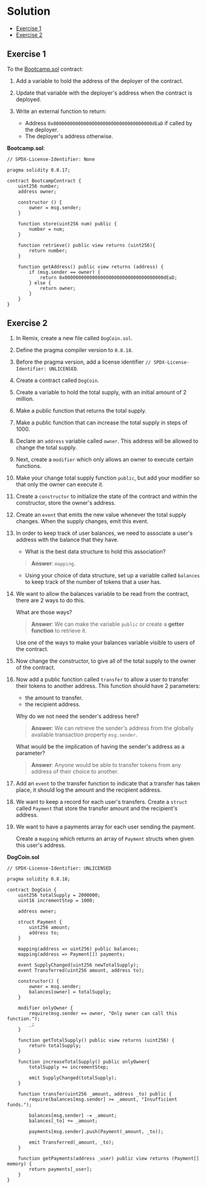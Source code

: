 # Solution

- [Exercise 1](#exercise-1)
- [Exercise 2](#exercise-2)

## Exercise 1

To the [Bootcamp.sol](https://gist.github.com/extropyCoder/77487267da199320fb9c852cfde70fb1) contract:

1. Add a variable to hold the address of the deployer of the contract.
2. Update that variable with the deployer's address when the contract is deployed.
3. Write an external function to return:

    - Address `0x000000000000000000000000000000000000dEaD` if called by the deployer.
    - The deployer's address otherwise.

**Bootcamp.sol**:

```sol
// SPDX-License-Identifier: None

pragma solidity 0.8.17;

contract BootcampContract {
    uint256 number;
    address owner;

    constructor () {
        owner = msg.sender;
    }

    function store(uint256 num) public {
        number = num;
    }

    function retrieve() public view returns (uint256){
        return number;
    }

    function getAddress() public view returns (address) {
        if (msg.sender == owner) {
            return 0x000000000000000000000000000000000000dEaD;
        } else {
            return owner;
        }
    }
}
```

## Exercise 2

1. In Remix, create a new file called `DogCoin.sol`.
2. Define the pragma compiler version to `0.8.18`.
3. Before the pragma version, add a license identifier `// SPDX-License-Identifier: UNLICENSED`.
4. Create a contract called `DogCoin`.
5. Create a variable to hold the total supply, with an initial amount of 2 million.
6. Make a public function that returns the total supply.
7. Make a public function that can increase the total supply in steps of 1000.
8. Declare an `address` variable called `owner`. This address will be allowed to change the total supply.
9. Next, create a `modifier` which only allows an owner to execute certain functions.
10. Make your change total supply function `public`, but add your modifier so that only the owner can execute it.
11. Create a `constructor` to initialize the state of the contract and within the constructor, store the owner's address.
12. Create an `event` that emits the new value whenever the total supply changes. When the supply changes, emit this event.
13. In order to keep track of user balances, we need to associate a user's address with the balance that they have.
    - What is the best data structure to hold this association?
    > **Answer**: `mapping`.
    - Using your choice of data structure, set up a variable called `balances` to keep track of the number of tokens that a user has.
14. We want to allow the balances variable to be read from the contract, there are 2 ways to do this.

    What are those ways?
    > **Answer**: We can make the variable `public` or create a **getter function** to retrieve it.
    
    Use one of the ways to make your balances variable visible to users of the contract.
15. Now change the constructor, to give all of the total supply to the owner of the contract.
16. Now add a public function called `transfer` to allow a user to transfer their tokens to another address. This function should have 2 parameters:
    - the amount to transfer.
    - the recipient address.

    Why do we not need the sender's address here?
    >**Answer**: We can retrieve the sender's address from the globally available transaction property `msg.sender`.

    What would be the implication of having the sender's address as a parameter?
    >**Answer**: Anyone would be able to transfer tokens from any address of their choice to another.

17. Add an `event` to the transfer function to indicate that a transfer has taken place, it should log the amount and the recipient address.
18. We want to keep a record for each user's transfers. Create a `struct` called `Payment` that store the transfer amount and the recipient's address.
19. We want to have a payments array for each user sending the payment.

    Create a `mapping` which returns an array of `Payment` structs when given this user's address.

**DogCoin.sol**

```sol
// SPDX-License-Identifier: UNLICENSED

pragma solidity 0.8.18;

contract DogCoin {
    uint256 totalSupply = 2000000;
    uint16 incrementStep = 1000;

    address owner;

    struct Payment {
        uint256 amount;
        address to;
    }

    mapping(address => uint256) public balances;
    mapping(address => Payment[]) payments;

    event SupplyChanged(uint256 newTotalSupply);
    event Transferred(uint256 amount, address to);

    constructor() {
        owner = msg.sender;
        balances[owner] = totalSupply;
    }

    modifier onlyOwner {
        require(msg.sender == owner, "Only owner can call this function.");
        _;
    }

    function getTotalSupply() public view returns (uint256) {
        return totalSupply;
    }

    function increaseTotalSupply() public onlyOwner{
        totalSupply += incrementStep;

        emit SupplyChanged(totalSupply);
    }

    function transfer(uint256 _amount, address _to) public {
        require(balances[msg.sender] >= _amount, "Insufficient funds.");
        
        balances[msg.sender] -= _amount;
        balances[_to] += _amount;

        payments[msg.sender].push(Payment(_amount, _to));

        emit Transferred(_amount, _to);
    }

    function getPayments(address _user) public view returns (Payment[] memory) {
        return payments[_user];
    }
}
```